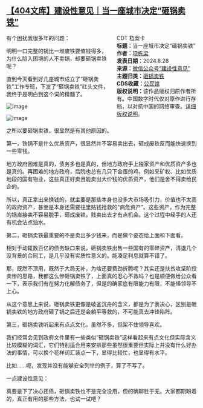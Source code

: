 <!--1724881632000-->
[【404文库】建设性意见｜当一座城市决定“砸锅卖铁”](https://chinadigitaltimes.net/chinese/710985.html)
------

<div style="width:42%;float:right;padding-left:20px"><div class="su-spoiler su-spoiler-style-fancy su-spoiler-icon-chevron-circle su-spoiler-closed" data-scroll-offset="0" data-anchor-in-url="no"><div class="su-spoiler-title" tabindex="0" role="button"><span class="su-spoiler-icon"></span>CDT 档案卡</div><div class="su-spoiler-content su-u-clearfix su-u-trim"><strong>标题：</strong>当一座城市决定“砸锅卖铁”<br><strong>作者：</strong><a href="https://chinadigitaltimes.net/space/项栋梁" target="_blank">项栋梁</a><br><strong>发表日期：</strong>2024.8.28<br><strong>来源：</strong><a href="https://web.archive.org/web/20240828211935/https://mp.weixin.qq.com/s/t6OlJ8YTyDy-fSvQBQk_uQ" target="_blank">微信公众号“建设性意见”</a><br><strong>主题归类：</strong><a href="https://chinadigitaltimes.net/space/砸锅卖铁" target="_blank">砸锅卖铁</a><br><strong>CDS收藏：</strong><a href="https://chinadigitaltimes.net/space/%E5%85%AC%E6%B0%91%E9%A6%86" target="_blank" rel="noopener">公民馆</a><br><strong>版权说明：</strong>该作品版权归原作者所有。中国数字时代仅对原作进行存档，以对抗中国的网络审查。<a href="https://chinadigitaltimes.net/chinese/copyright">详细版权说明</a>。</div></div></div><p>有个困扰我很多年的问题：</p><p>明明一口完整的锅比一堆废铁要值钱得多，为什么陷入困境的人不卖锅，却要砸锅卖铁呢？</p><p>直到今天看到好几座城市成立了“砸锅卖铁”工作专班，下发了“砸锅卖铁”红头文件，我终于是明白到这个词的精髓了。</p><p><img decoding="async" src="https://keep.cdt.media/assets/images/4/c/4c72e0e3/e9e535ac.jpeg" alt="image"></p><p><img decoding="async" src="https://keep.cdt.media/assets/images/4/c/4c72e0e3/1d1e0e83.jpeg" alt="image"></p><p>之所以要砸锅卖铁，很显然是有其他原因的。</p><p>第一，铁锅不是什么优质资产，很显然并不容易卖出去，砸成废铁反而能快速换到一些零钱。</p><p>地方政府困难是真的，债务多也是真的，但地方政府手上独家资产和优质资产多也是真的。再困难的地方政府，后院也总有几只下金蛋的鸡，例如采矿权、比如优质地段的国有物业，这些真正好卖且能卖出大价钱的优质资产，他们是舍不得卖给民企的。</p><p>所以，真正拿出来换钱的，就主要是那些本身也没多大市场吸引力，价值也不太高的政府资产，甚至是本身还需要往里贴钱抢救的“病危资产”。这些资产，作为完整的锅直接卖不容易脱手，砸成废铁，贱卖出去才有点机会。这个过程中经手的人还有机会沾点油水。</p><p>第二，砸锅卖铁最重要的不是卖出多少钱来，而是做个姿态给上面和下面看。</p><p>相对于动辄数百亿的债务缺口来说，砸锅卖铁出售一些国有的零碎资产，清退几个没背景的合同工，是几乎没有实质性意义的。能凑足利息就算不错了。</p><p>那，既然不顶用，既然于大局无补，为啥还要费劲折腾呢？其实还是扶贫攻坚阶段卖惨的思路，我都这么惨砸锅卖铁了，上面真的忍心不救吗？也是顺便做给公众看一下，表示我们有在努力化解债务了，但是的确家底有限能力有限，不能怪领导不上心。</p><p>从这个意思上来说，砸锅卖铁更像是破釜沉舟的含义，都是为了表决心，区别是砸锅卖铁的地方政府砸了锅之后还是会躺平等救的，不可能真去冲锋陷阵。</p><p>第三，砸锅卖铁听起来有点点文化，虽然不多，但架不住领导喜欢。</p><p>我们经常会见到政府文件里有一些类似“砸锅卖铁”这样看起来有点文化但实际含义比较模糊的词汇，它们特别适合用来安排那些虽然很重要但实际上并没有什么好办法的事情，可以换个花样词汇装点一下，显得比较忙，也显得有水平。</p><p>比如……呃，发现并没有能够安全列举的例子，算了不写了。</p><p>一点建设性意见：</p><p>真要是下了决心还债，砸锅卖铁也不是完全没用，但的确聊胜于无。大家都期盼着的，真正有用的那些方法，也试一试吧？</p><div class="addtoany_share_save_container addtoany_content addtoany_content_bottom"><div class="a2a_kit a2a_kit_size_32 addtoany_list" data-a2a-url="https://chinadigitaltimes.net/chinese/710985.html" data-a2a-title="【404文库】建设性意见｜当一座城市决定“砸锅卖铁”"><a class="a2a_button_facebook" href="https://www.addtoany.com/add_to/facebook?linkurl=https%3A%2F%2Fchinadigitaltimes.net%2Fchinese%2F710985.html&amp;linkname=%E3%80%90404%E6%96%87%E5%BA%93%E3%80%91%E5%BB%BA%E8%AE%BE%E6%80%A7%E6%84%8F%E8%A7%81%EF%BD%9C%E5%BD%93%E4%B8%80%E5%BA%A7%E5%9F%8E%E5%B8%82%E5%86%B3%E5%AE%9A%E2%80%9C%E7%A0%B8%E9%94%85%E5%8D%96%E9%93%81%E2%80%9D" title="Facebook" rel="nofollow noopener" target="_blank"></a><a class="a2a_button_twitter" href="https://www.addtoany.com/add_to/twitter?linkurl=https%3A%2F%2Fchinadigitaltimes.net%2Fchinese%2F710985.html&amp;linkname=%E3%80%90404%E6%96%87%E5%BA%93%E3%80%91%E5%BB%BA%E8%AE%BE%E6%80%A7%E6%84%8F%E8%A7%81%EF%BD%9C%E5%BD%93%E4%B8%80%E5%BA%A7%E5%9F%8E%E5%B8%82%E5%86%B3%E5%AE%9A%E2%80%9C%E7%A0%B8%E9%94%85%E5%8D%96%E9%93%81%E2%80%9D" title="Twitter" rel="nofollow noopener" target="_blank"></a><a class="a2a_button_telegram" href="https://www.addtoany.com/add_to/telegram?linkurl=https%3A%2F%2Fchinadigitaltimes.net%2Fchinese%2F710985.html&amp;linkname=%E3%80%90404%E6%96%87%E5%BA%93%E3%80%91%E5%BB%BA%E8%AE%BE%E6%80%A7%E6%84%8F%E8%A7%81%EF%BD%9C%E5%BD%93%E4%B8%80%E5%BA%A7%E5%9F%8E%E5%B8%82%E5%86%B3%E5%AE%9A%E2%80%9C%E7%A0%B8%E9%94%85%E5%8D%96%E9%93%81%E2%80%9D" title="Telegram" rel="nofollow noopener" target="_blank"></a><a class="a2a_button_reddit" href="https://www.addtoany.com/add_to/reddit?linkurl=https%3A%2F%2Fchinadigitaltimes.net%2Fchinese%2F710985.html&amp;linkname=%E3%80%90404%E6%96%87%E5%BA%93%E3%80%91%E5%BB%BA%E8%AE%BE%E6%80%A7%E6%84%8F%E8%A7%81%EF%BD%9C%E5%BD%93%E4%B8%80%E5%BA%A7%E5%9F%8E%E5%B8%82%E5%86%B3%E5%AE%9A%E2%80%9C%E7%A0%B8%E9%94%85%E5%8D%96%E9%93%81%E2%80%9D" title="Reddit" rel="nofollow noopener" target="_blank"></a><a class="a2a_button_whatsapp" href="https://www.addtoany.com/add_to/whatsapp?linkurl=https%3A%2F%2Fchinadigitaltimes.net%2Fchinese%2F710985.html&amp;linkname=%E3%80%90404%E6%96%87%E5%BA%93%E3%80%91%E5%BB%BA%E8%AE%BE%E6%80%A7%E6%84%8F%E8%A7%81%EF%BD%9C%E5%BD%93%E4%B8%80%E5%BA%A7%E5%9F%8E%E5%B8%82%E5%86%B3%E5%AE%9A%E2%80%9C%E7%A0%B8%E9%94%85%E5%8D%96%E9%93%81%E2%80%9D" title="WhatsApp" rel="nofollow noopener" target="_blank"></a><a class="a2a_button_email" href="https://www.addtoany.com/add_to/email?linkurl=https%3A%2F%2Fchinadigitaltimes.net%2Fchinese%2F710985.html&amp;linkname=%E3%80%90404%E6%96%87%E5%BA%93%E3%80%91%E5%BB%BA%E8%AE%BE%E6%80%A7%E6%84%8F%E8%A7%81%EF%BD%9C%E5%BD%93%E4%B8%80%E5%BA%A7%E5%9F%8E%E5%B8%82%E5%86%B3%E5%AE%9A%E2%80%9C%E7%A0%B8%E9%94%85%E5%8D%96%E9%93%81%E2%80%9D" title="Email" rel="nofollow noopener" target="_blank"></a><a class="a2a_button_copy_link" href="https://www.addtoany.com/add_to/copy_link?linkurl=https%3A%2F%2Fchinadigitaltimes.net%2Fchinese%2F710985.html&amp;linkname=%E3%80%90404%E6%96%87%E5%BA%93%E3%80%91%E5%BB%BA%E8%AE%BE%E6%80%A7%E6%84%8F%E8%A7%81%EF%BD%9C%E5%BD%93%E4%B8%80%E5%BA%A7%E5%9F%8E%E5%B8%82%E5%86%B3%E5%AE%9A%E2%80%9C%E7%A0%B8%E9%94%85%E5%8D%96%E9%93%81%E2%80%9D" title="Copy Link" rel="nofollow noopener" target="_blank"></a><a class="a2a_dd addtoany_share_save addtoany_share" href="https://www.addtoany.com/share"></a></div></div>
